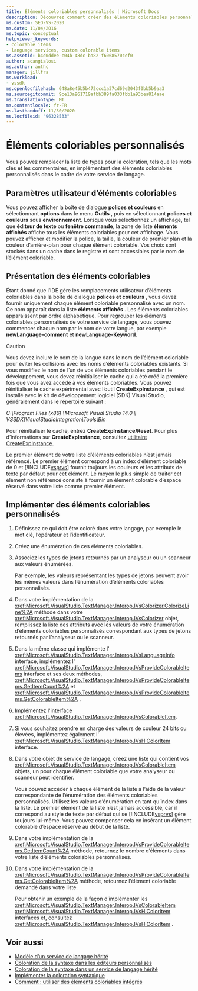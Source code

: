 ```yaml
---
title: Éléments coloriables personnalisés | Microsoft Docs
description: Découvrez comment créer des éléments coloriables personnalisés dans le cadre d’un service de langage en remplaçant les éléments de la boîte de dialogue polices et couleurs, par exemple les mots clés et les commentaires.
ms.custom: SEO-VS-2020
ms.date: 11/04/2016
ms.topic: conceptual
helpviewer_keywords:
- colorable items
- language services, custom colorable items
ms.assetid: b4d0ddee-c04b-48dc-ba82-f6068570cef0
author: acangialosi
ms.author: anthc
manager: jillfra
ms.workload:
- vssdk
ms.openlocfilehash: 648a8e45b5b472ccc1a37cd69e2043f0bb5b9aa3
ms.sourcegitcommit: 9ce13a961719afbb389fa033fbb1a93bea814aae
ms.translationtype: MT
ms.contentlocale: fr-FR
ms.lasthandoff: 11/30/2020
ms.locfileid: "96328533"
---
```

# <a name="custom-colorable-items"></a>Éléments coloriables personnalisés
Vous pouvez remplacer la liste de types pour la coloration, tels que les mots clés et les commentaires, en implémentant des éléments coloriables personnalisés dans le cadre de votre service de langage.

## <a name="user-settings-of-colorable-items"></a>Paramètres utilisateur d’éléments coloriables
 Vous pouvez afficher la boîte de dialogue **polices et couleurs** en sélectionnant **options** dans le menu **Outils** , puis en sélectionnant **polices et couleurs** sous **environnement**. Lorsque vous sélectionnez un affichage, tel que **éditeur de texte** ou **fenêtre commande**, la zone de liste **éléments affichés** affiche tous les éléments coloriables pour cet affichage. Vous pouvez afficher et modifier la police, la taille, la couleur de premier plan et la couleur d’arrière-plan pour chaque élément coloriable. Vos choix sont stockés dans un cache dans le registre et sont accessibles par le nom de l’élément coloriable.

## <a name="presentation-of-colorable-items"></a>Présentation des éléments coloriables
 Étant donné que l’IDE gère les remplacements utilisateur d’éléments coloriables dans la boîte de dialogue **polices et couleurs** , vous devez fournir uniquement chaque élément coloriable personnalisé avec un nom. Ce nom apparaît dans la liste **éléments affichés** . Les éléments coloriables apparaissent par ordre alphabétique. Pour regrouper les éléments coloriables personnalisés de votre service de langage, vous pouvez commencer chaque nom par le nom de votre langue, par exemple **newLanguage-comment** et **newLanguage-Keyword**.

> [!CAUTION]
> Vous devez inclure le nom de la langue dans le nom de l’élément coloriable pour éviter les collisions avec les noms d’éléments coloriables existants. Si vous modifiez le nom de l’un de vos éléments coloriables pendant le développement, vous devez réinitialiser le cache qui a été créé la première fois que vous avez accédé à vos éléments coloriables. Vous pouvez réinitialiser le cache expérimental avec l’outil **CreateExpInstance** , qui est installé avec le kit de développement logiciel (SDK) Visual Studio, généralement dans le répertoire suivant :
>
> *C:\Program Files (x86) \Microsoft Visual Studio 14.0 \ VSSDK\VisualStudioIntegration\Tools\Bin*
>
> Pour réinitialiser le cache, entrez **CreateExpInstance/Reset**. Pour plus d’informations sur **CreateExpInstance**, consultez [utilitaire CreateExpInstance](../../extensibility/internals/createexpinstance-utility.md).

 Le premier élément de votre liste d’éléments coloriables n’est jamais référencé. Le premier élément correspond à un index d’élément coloriable de 0 et [!INCLUDE[vsprvs](../../code-quality/includes/vsprvs_md.md)] fournit toujours les couleurs et les attributs de texte par défaut pour cet élément. Le moyen le plus simple de traiter cet élément non référencé consiste à fournir un élément colorable d’espace réservé dans votre liste comme premier élément.

## <a name="implement-custom-colorable-items"></a>Implémenter des éléments coloriables personnalisés

1. Définissez ce qui doit être coloré dans votre langage, par exemple le mot clé, l’opérateur et l’identificateur.

2. Créez une énumération de ces éléments coloriables.

3. Associez les types de jetons retournés par un analyseur ou un scanneur aux valeurs énumérées.

    Par exemple, les valeurs représentant les types de jetons peuvent avoir les mêmes valeurs dans l’énumération d’éléments coloriables personnalisés.

4. Dans votre implémentation de la <xref:Microsoft.VisualStudio.TextManager.Interop.IVsColorizer.ColorizeLine%2A> méthode dans votre <xref:Microsoft.VisualStudio.TextManager.Interop.IVsColorizer> objet, remplissez la liste des attributs avec les valeurs de votre énumération d’éléments coloriables personnalisés correspondant aux types de jetons retournés par l’analyseur ou le scanneur.

5. Dans la même classe qui implémente l' <xref:Microsoft.VisualStudio.TextManager.Interop.IVsLanguageInfo> interface, implémentez l' <xref:Microsoft.VisualStudio.TextManager.Interop.IVsProvideColorableItems> interface et ses deux méthodes, <xref:Microsoft.VisualStudio.TextManager.Interop.IVsProvideColorableItems.GetItemCount%2A> et <xref:Microsoft.VisualStudio.TextManager.Interop.IVsProvideColorableItems.GetColorableItem%2A> .

6. Implémentez l'interface <xref:Microsoft.VisualStudio.TextManager.Interop.IVsColorableItem>.

7. Si vous souhaitez prendre en charge des valeurs de couleur 24 bits ou élevées, implémentez également l' <xref:Microsoft.VisualStudio.TextManager.Interop.IVsHiColorItem> interface.

8. Dans votre objet de service de langage, créez une liste qui contient vos <xref:Microsoft.VisualStudio.TextManager.Interop.IVsColorableItem> objets, un pour chaque élément coloriable que votre analyseur ou scanneur peut identifier.

    Vous pouvez accéder à chaque élément de la liste à l’aide de la valeur correspondante de l’énumération des éléments coloriables personnalisés. Utilisez les valeurs d’énumération en tant qu’index dans la liste. Le premier élément de la liste n’est jamais accessible, car il correspond au style de texte par défaut qui se [!INCLUDE[vsprvs](../../code-quality/includes/vsprvs_md.md)] gère toujours lui-même. Vous pouvez compenser cela en insérant un élément colorable d’espace réservé au début de la liste.

9. Dans votre implémentation de la <xref:Microsoft.VisualStudio.TextManager.Interop.IVsProvideColorableItems.GetItemCount%2A> méthode, retournez le nombre d’éléments dans votre liste d’éléments coloriables personnalisés.

10. Dans votre implémentation de la <xref:Microsoft.VisualStudio.TextManager.Interop.IVsProvideColorableItems.GetColorableItem%2A> méthode, retournez l’élément coloriable demandé dans votre liste.

    Pour obtenir un exemple de la façon d’implémenter les <xref:Microsoft.VisualStudio.TextManager.Interop.IVsColorableItem> <xref:Microsoft.VisualStudio.TextManager.Interop.IVsHiColorItem> interfaces et, consultez <xref:Microsoft.VisualStudio.TextManager.Interop.IVsHiColorItem> .

## <a name="see-also"></a>Voir aussi
- [Modèle d’un service de langage hérité](../../extensibility/internals/model-of-a-legacy-language-service.md)
- [Coloration de la syntaxe dans les éditeurs personnalisés](../../extensibility/syntax-coloring-in-custom-editors.md)
- [Coloration de la syntaxe dans un service de langage hérité](../../extensibility/internals/syntax-coloring-in-a-legacy-language-service.md)
- [Implémenter la coloration syntaxique](../../extensibility/internals/implementing-syntax-coloring.md)
- [Comment : utiliser des éléments coloriables intégrés](../../extensibility/internals/how-to-use-built-in-colorable-items.md)
